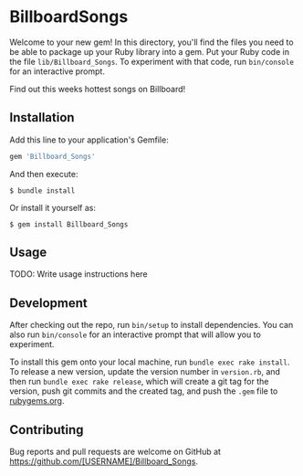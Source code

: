 # BillboardSongs

Welcome to your new gem! In this directory, you'll find the files you need to be able to package up your Ruby library into a gem. Put your Ruby code in the file `lib/Billboard_Songs`. To experiment with that code, run `bin/console` for an interactive prompt.

Find out this weeks hottest songs on Billboard!

## Installation

Add this line to your application's Gemfile:

```ruby
gem 'Billboard_Songs'
```

And then execute:

    $ bundle install

Or install it yourself as:

    $ gem install Billboard_Songs

## Usage

TODO: Write usage instructions here

## Development

After checking out the repo, run `bin/setup` to install dependencies. You can also run `bin/console` for an interactive prompt that will allow you to experiment.

To install this gem onto your local machine, run `bundle exec rake install`. To release a new version, update the version number in `version.rb`, and then run `bundle exec rake release`, which will create a git tag for the version, push git commits and the created tag, and push the `.gem` file to [rubygems.org](https://rubygems.org).

## Contributing

Bug reports and pull requests are welcome on GitHub at https://github.com/[USERNAME]/Billboard_Songs.
